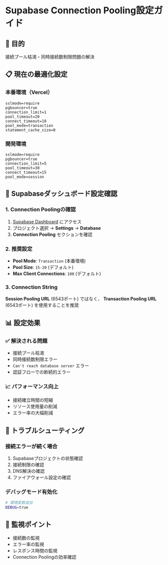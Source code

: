 # Supabase Connection Pooling設定ガイド

## 🎯 目的
接続プール枯渇・同時接続数制限問題の解決

## 📋 現在の最適化設定

### 本番環境（Vercel）
```
sslmode=require
pgbouncer=true
connection_limit=1
pool_timeout=20
connect_timeout=10
pool_mode=transaction
statement_cache_size=0
```

### 開発環境
```
sslmode=require
pgbouncer=true
connection_limit=5
pool_timeout=30
connect_timeout=15
pool_mode=session
```

## 🔧 Supabaseダッシュボード設定確認

### 1. Connection Poolingの確認
1. [Supabase Dashboard](https://app.supabase.com) にアクセス
2. プロジェクト選択 → **Settings** → **Database**
3. **Connection Pooling** セクションを確認

### 2. 推奨設定
- **Pool Mode**: `Transaction` (本番環境)
- **Pool Size**: `15-20` (デフォルト)
- **Max Client Connections**: `100` (デフォルト)

### 3. Connection String
**Session Pooling URL** (6543ポート) ではなく、
**Transaction Pooling URL** (6543ポート) を使用することを推奨

## 📊 設定効果

### ✅ 解決される問題
- 接続プール枯渇
- 同時接続数制限エラー
- `Can't reach database server` エラー
- 認証フローでの断続的エラー

### 📈 パフォーマンス向上
- 接続確立時間の短縮
- リソース使用量の削減
- エラー率の大幅削減

## 🚨 トラブルシューティング

### 接続エラーが続く場合
1. Supabaseプロジェクトの状態確認
2. 接続制限の確認
3. DNS解決の確認
4. ファイアウォール設定の確認

### デバッグモード有効化
```bash
# 環境変数追加
DEBUG=true
```

## 📝 監視ポイント
- 接続数の監視
- エラー率の監視
- レスポンス時間の監視
- Connection Poolingの効率確認
